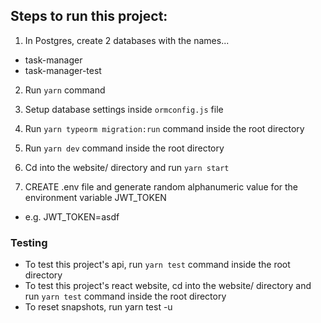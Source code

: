 ## Steps to run this project:

1. In Postgres, create 2 databases with the names...

- task-manager
- task-manager-test

2. Run `yarn` command
3. Setup database settings inside `ormconfig.js` file
4. Run `yarn typeorm migration:run` command inside the root directory
5. Run `yarn dev` command inside the root directory
6. Cd into the website/ directory and run `yarn start`

7. CREATE .env file and generate random alphanumeric value for the environment variable JWT_TOKEN

- e.g. JWT_TOKEN=asdf

### Testing

- To test this project's api, run `yarn test` command inside the root directory
- To test this project's react website, cd into the website/ directory and run `yarn test` command inside the root directory
- To reset snapshots, run yarn test -u
